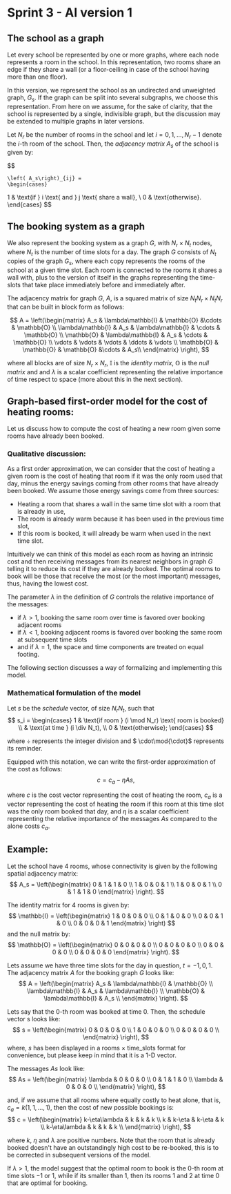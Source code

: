 # Sprint 3 - AI version 1

## The school as a graph

Let every school be represented by one or more graphs, where each node represents a room in the school. In this representation, two rooms share an edge if they share a wall (or a floor-ceiling in case of the school having more than one floor).

In this version, we represent the school as an undirected and unweighted graph, $G_s$. If the graph can be split into several subgraphs, we choose this representation. From here on we assume, for the sake of clarity, that the school is represented by a single, indivisible graph, but the discussion may be extended to multiple graphs in later versions.

Let $N_r$ be the number of rooms in the school and let $i=0, 1, ..., N_r-1$ denote the $i$-th room of the school. Then, the *adjacency matrix* $A_s$ of the school is given by:

$$

    \left( A_s\right)_{ij} =
    \begin{cases}
1 & \text{if } i \text{ and } j \text{ share a wall}, \\
0 & \text{otherwise}.
\end{cases}
$$

## The booking system as a graph

We also represent the booking system as a graph $G$, with $N_r \times N_t$ nodes, where $N_t$ is the number of time slots for a day. The graph $G$ consists of $N_t$ copies of the graph $G_s$, where each copy represents the rooms of the school at a given time slot. Each room is connected to the rooms it shares a wall with, plus to the version of itself in the graphs representing the time-slots that take place immediately before and immediately after.

The adjacency matrix for graph $G$, $A$, is a squared matrix of size $N_t N_r \times N_t N_r$ that can be built in block form as follows:

$$
A = \left(\begin{matrix}
A_s & \lambda\mathbb{I} & \mathbb{O} &\cdots & \mathbb{O} \\
\lambda\mathbb{I} & A_s & \lambda\mathbb{I} & \cdots & \mathbb{O} \\
\mathbb{O} & \lambda\mathbb{I} & A_s  & \cdots & \mathbb{O} \\
\vdots & \vdots & \vdots & \ddots & \vdots \\
\mathbb{O} & \mathbb{O} & \mathbb{O} &\cdots & A_s\\
\end{matrix} \right),
$$

where all blocks are of size $N_r \times N_r$,  $\mathbb{I}$ is the *identity matrix*, $\mathbb{O}$ is the *null matrix* and and $\lambda$ is a scalar coefficient representing the relative importance of time respect to space (more about this in the next section).

## Graph-based first-order model for the cost of heating rooms:

Let us discuss how to compute the cost of heating a new room given some rooms have already been booked.

### Qualitative discussion:

As a first order approximation, we can consider that the cost of heating a given room is the cost of heating that room if it was the only room used that day, minus the energy savings coming from other rooms that have already been booked.
We assume those energy savings come from three sources:
*  Heating a room that shares a wall in the same time slot with a room that is already in use,
* The room is already warm because it has been used in the previous time slot,
* If this room is booked, it will already be warm when used in the next time slot.

Intuitively we can think of this model as each room as having an intrinsic cost and then receiving messages from its nearest neighbors in graph $G$ telling it to reduce its cost if they are already booked. The optimal rooms to book will be those that receive the most (or the most important) messages, thus, having the lowest cost.

The parameter $\lambda$ in the definition of $G$ controls the relative importance of the messages:
- if $\lambda > 1$, booking the same room over time is favored over booking adjacent rooms
- if $\lambda < 1$, booking adjacent rooms is favored over booking the same room at subsequent time slots
- and if $\lambda = 1$, the space and time components are treated on equal footing.

The following section discusses a way of formalizing and implementing this model.


### Mathematical formulation of the model

Let $s$ be the *schedule* vector, of size $N_r N_t$, such that
$$
s_i = \begin{cases}
1 & \text{if room } (i \mod N_r) \text{ room is booked} \\
 & \text{at time } (i \div N_t), \\
0 & \text{otherwise};
\end{cases}
$$

where $\div$ represents the integer division and $ \cdot\mod{\cdot}$ represents its reminder.

Equipped with this notation, we can write the first-order approximation of the cost as follows:
$$
c = c_a - \eta As,
$$

where $c$ is the cost vector representing the cost of heating the room, $c_a$ is a vector representing the cost of heating the room if this room at this time slot was the only room booked that day, and $\eta$ is a scalar coefficient representing the relative importance of the messages $As$ compared to the alone costs $c_a$.

## Example:
Let the school have 4 rooms, whose connectivity is given by the following spatial adjacency matrix:
$$
A_s = \left(\begin{matrix}
0 & 1 & 1 & 0 \\
1 & 0 & 0 & 1 \\
1 & 0 & 0 & 1 \\
0 & 1 & 1 & 0
\end{matrix} \right).
$$

The identity matrix for 4 rooms is given by:
$$
\mathbb{I} = \left(\begin{matrix}
1 & 0 & 0 & 0 \\
0 & 1 & 0 & 0 \\
0 & 0 & 1 & 0 \\
0 & 0 & 0 & 1
\end{matrix} \right)
$$
 and the null matrix by:
$$
\mathbb{O} = \left(\begin{matrix}
0 & 0 & 0 & 0 \\
0 & 0 & 0 & 0 \\
0 & 0 & 0 & 0 \\
0 & 0 & 0 & 0
\end{matrix} \right).
$$

Lets assume we have three time slots for the day in question, $t=-1,0,1$. The adjacency matrix $A$ for the booking graph $G$ looks like:
$$
A = \left(\begin{matrix}
A_s & \lambda\mathbb{I} & \mathbb{O} \\
\lambda\mathbb{I} & A_s & \lambda\mathbb{I} \\
\mathbb{O} & \lambda\mathbb{I} & A_s  \\
\end{matrix} \right).
$$

Lets say that the 0-th room was booked at time 0. Then, the schedule vector s looks like:
$$
s = \left(\begin{matrix}
0 & 0 & 0 & 0 \\
1 & 0 & 0 & 0 \\
0 & 0 & 0 & 0 \\
\end{matrix} \right),
$$
where, $s$ has been displayed in a rooms $\times$ time_slots format for convenience, but please keep in mind that it is a 1-D vector.

The messages $As$ look like:
$$
As = \left(\begin{matrix}
\lambda & 0 & 0 & 0 \\
0 & 1 & 1 & 0 \\
\lambda & 0 & 0 & 0 \\
\end{matrix} \right),
$$

and, if we assume that all rooms where equally costly to heat alone, that is, $c_a = k (1,1,\dots,1)$, then the cost of new possible bookings is:
$$
c = \left(\begin{matrix}
k-\eta\lambda & k & k & k \\
k & k-\eta & k-\eta & k \\
k-\eta\lambda & k & k & k \\
\end{matrix} \right),
$$

where $k$, $\eta$ and $\lambda$ are positive numbers. Note that the room that is already booked doesn't have an outstandingly high cost to be re-booked, this is to be corrected in subsequent versions of the model.

If $\lambda > 1$, the model suggest that the optimal room to book is the 0-th room at time slots $-1$ or $1$, while if its smaller than 1, then its rooms 1 and 2 at time 0 that are optimal for booking.

